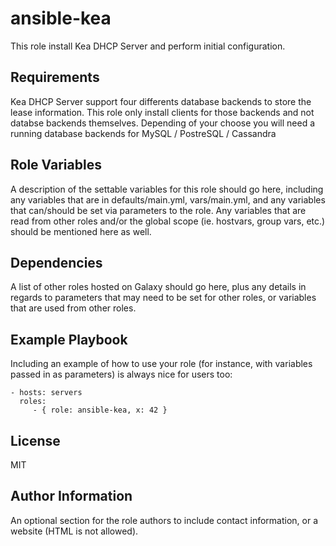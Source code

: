ansible-kea
===========

This role install Kea DHCP Server and perform initial configuration.

Requirements
------------

Kea DHCP Server support four differents database backends to store the lease
information. This role only install clients for those backends and not databse
backends themselves.
Depending of your choose you will need a running database backends for
MySQL / PostreSQL / Cassandra

Role Variables
--------------

A description of the settable variables for this role should go here, including
any variables that are in defaults/main.yml, vars/main.yml, and any variables
that can/should be set via parameters to the role. Any variables that are read
from other roles and/or the global scope (ie. hostvars, group vars, etc.) should
be mentioned here as well.

Dependencies
------------

A list of other roles hosted on Galaxy should go here, plus any details in
regards to parameters that may need to be set for other roles, or variables that
are used from other roles.

Example Playbook
----------------

Including an example of how to use your role (for instance, with variables
passed in as parameters) is always nice for users too:

    - hosts: servers
      roles:
         - { role: ansible-kea, x: 42 }

License
-------

MIT

Author Information
------------------

An optional section for the role authors to include contact information, or a
website (HTML is not allowed).

